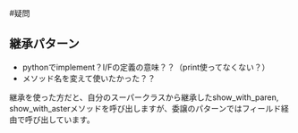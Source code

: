 #疑問
## 継承パターン
- pythonでimplement？I/Fの定義の意味？？（print使ってなくない？）
- メソッド名を変えて使いたかった？？

継承を使った方だと、自分のスーパークラスから継承したshow_with_paren, show_with_asterメソッドを呼び出しますが、委譲のパターンではフィールド経由で呼び出しています。